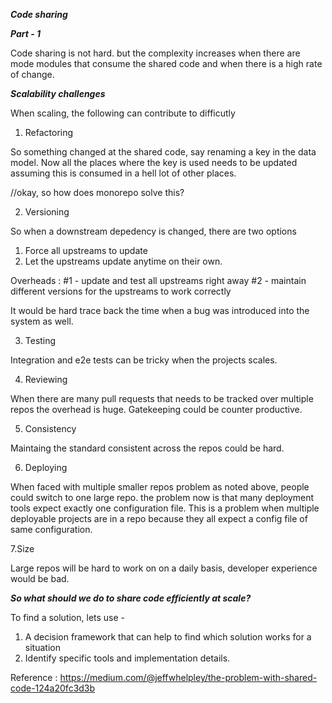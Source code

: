***Code sharing*** 

***Part - 1***

Code sharing is not hard. but the complexity increases when there are mode modules that consume 
the shared code and when there is a high rate of change.


***Scalability challenges***

When scaling, the following can contribute to difficutly

1. Refactoring

So something changed at the shared code, say renaming a key in the data model. Now all the places
where the key is used needs to be updated assuming this is consumed in a hell lot of other places.

//okay, so how does monorepo solve this?

2. Versioning

So when a downstream depedency is changed, there are two options
1. Force all upstreams to update
2. Let the upstreams update anytime on their own.

Overheads :
#1 -  update  and  test all upstreams right   away
#2 -  maintain different versions for the upstreams to  work correctly

It would be hard trace back the time when a bug  was introduced into the system as well.

3. Testing

Integration and e2e tests can be tricky when the projects scales.

4. Reviewing 

When there are many pull requests that needs to be tracked over multiple repos the overhead is huge. 
Gatekeeping could be counter productive.

5. Consistency

Maintaing the standard consistent across the repos could be hard.

6. Deploying

When faced with multiple smaller repos problem as noted above, people could switch to one large repo.
the problem now is that many deployment tools expect exactly one configuration file. This is a problem 
when multiple deployable projects are in a repo because they all expect a config file of same configuration.

 7.Size

Large repos will be hard to work on on a daily basis, developer experience would be bad.



***So what should we do to share code efficiently at scale?***

To find a solution, lets use - 
1. A decision framework that can help to find which solution works for a situation
2. Identify specific tools and implementation details.



Reference :
https://medium.com/@jeffwhelpley/the-problem-with-shared-code-124a20fc3d3b

